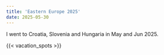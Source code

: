 ```yaml
---
title: 'Eastern Europe 2025'
date: 2025-05-30
---
```


I went to Croatia, Slovenia and Hungaria in May and Jun 2025.

{{< vacation_spots >}}
